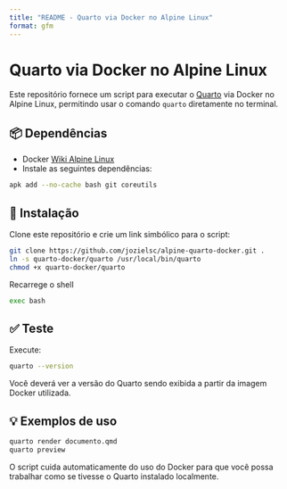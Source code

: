 ```yaml
---
title: "README - Quarto via Docker no Alpine Linux"
format: gfm
---
```


# Quarto via Docker no Alpine Linux

Este repositório fornece um script para executar o [Quarto](https://quarto.org) via Docker no Alpine Linux, permitindo usar o comando `quarto` diretamente no terminal.

## 📦 Dependências

- Docker [Wiki Alpine Linux](https://wiki.alpinelinux.org/wiki/Docker)
- Instale as seguintes dependências:

```sh
apk add --no-cache bash git coreutils
```

## 🚀 Instalação

Clone este repositório e crie um link simbólico para o script:
```sh
git clone https://github.com/jozielsc/alpine-quarto-docker.git .
ln -s quarto-docker/quarto /usr/local/bin/quarto
chmod +x quarto-docker/quarto
```

Recarrege o shell
```sh
exec bash
```

## ✅ Teste

Execute:
```sh
quarto --version
```
Você deverá ver a versão do Quarto sendo exibida a partir da imagem Docker utilizada.

## 💡 Exemplos de uso

```sh
quarto render documento.qmd
quarto preview
```

O script cuida automaticamente do uso do Docker para que você possa trabalhar como se tivesse o Quarto instalado localmente.


